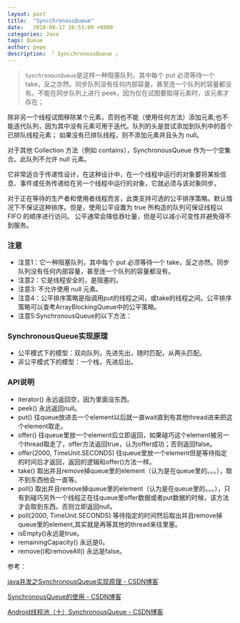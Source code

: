 ```yaml
---
layout: post
title:  "SyncchronousQueue"
date:   2018-08-17 16:53:00 +0800
categories: Java
tags: Queue
author: pepe
description: 『 SyncchronousQueue 』
---
```


> `SynchronousQueue`是这样一种阻塞队列，其中每个 put 必须等待一个 take，反之亦然。同步队列没有任何内部容量，甚至连一个队列的容量都没有。不能在同步队列上进行 peek，因为仅在试图要取得元素时，该元素才存在； 
        
除非另一个线程试图移除某个元素，否则也不能（使用任何方法）添加元素;也不能迭代队列，因为其中没有元素可用于迭代。队列的头是尝试添加到队列中的首个已排队线程元素； 如果没有已排队线程，则不添加元素并且头为 null。 
        
对于其他 Collection 方法（例如 contains），SynchronousQueue 作为一个空集合。此队列不允许 null 元素。
        
它非常适合于传递性设计，在这种设计中，在一个线程中运行的对象要将某些信息、事件或任务传递给在另一个线程中运行的对象，它就必须与该对象同步。 
        
对于正在等待的生产者和使用者线程而言，此类支持可选的公平排序策略。默认情况下不保证这种排序。但是，使用公平设置为 true 所构造的队列可保证线程以 FIFO 的顺序进行访问。 公平通常会降低吞吐量，但是可以减小可变性并避免得不到服务。 
       
### **注意**
       
* 注意1：它一种阻塞队列，其中每个 put 必须等待一个 take，反之亦然。同步队列没有任何内部容量，甚至连一个队列的容量都没有。 
* 注意2：它是线程安全的，是阻塞的。 
* 注意3: 不允许使用 null 元素。 
* 注意4：公平排序策略是指调用put的线程之间，或take的线程之间。公平排序策略可以查考ArrayBlockingQueue中的公平策略。 
* 注意5:SynchronousQueue的以下方法：

### **SynchronousQueue实现原理**

* 公平模式下的模型：双向队列，先进先出，随时匹配，从两头匹配。
* 非公平模式下的模型：一个栈，先进后出。

### **API说明**

* iterator() 永远返回空，因为里面没东西。 
* peek() 永远返回null。 
* put() 往queue放进去一个element以后就一直wait直到有其他thread进来把这个element取走。 
* offer() 往queue里放一个element后立即返回，如果碰巧这个element被另一个thread取走了，offer方法返回true，认为offer成功；否则返回false。 
* offer(2000, TimeUnit.SECONDS) 往queue里放一个element但是等待指定的时间后才返回，返回的逻辑和offer()方法一样。 
* take() 取出并且remove掉queue里的element（认为是在queue里的。。。），取不到东西他会一直等。 
* poll() 取出并且remove掉queue里的element（认为是在queue里的。。。），只有到碰巧另外一个线程正在往queue里offer数据或者put数据的时候，该方法才会取到东西。否则立即返回null。 
* poll(2000, TimeUnit.SECONDS) 等待指定的时间然后取出并且remove掉queue里的element,其实就是再等其他的thread来往里塞。 
* isEmpty()永远是true。 
* remainingCapacity() 永远是0。 
* remove()和removeAll() 永远是false。 

参考：

[java并发之SynchronousQueue实现原理 - CSDN博客](https://blog.csdn.net/yanyan19880509/article/details/52562039)

[SynchronousQueue的使用 - CSDN博客](https://blog.csdn.net/zmx729618/article/details/52980158)

[Android线程池（十）SynchronousQueue - CSDN博客](https://blog.csdn.net/iromkoear/article/details/70142767)

















